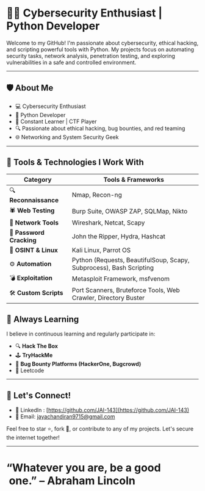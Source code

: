 # 👨‍💻 Cybersecurity Enthusiast | Python Developer

Welcome to my GitHub! I'm passionate about cybersecurity, ethical hacking, and scripting powerful tools with Python. My projects focus on automating security tasks, network analysis, penetration testing, and exploring vulnerabilities in a safe and controlled environment.

---

## 🛡️ About Me

* 💻 Cybersecurity Enthusiast
* 🐍 Python Developer
* 🧠 Constant Learner | CTF Player
* 🔍 Passionate about ethical hacking, bug bounties, and red teaming
* 🌐 Networking and System Security Geek

---

## 🧰 Tools & Technologies I Work With

| Category                 | Tools & Frameworks                                                  |
| ------------------------ | ------------------------------------------------------------------- |
| 🔍 **Reconnaissance**    | Nmap, Recon-ng                                                      |
| 🕷️ **Web Testing**      | Burp Suite, OWASP ZAP, SQLMap, Nikto                                |
| 📡 **Network Tools**     | Wireshark, Netcat, Scapy                                            |
| 🔐 **Password Cracking** | John the Ripper, Hydra, Hashcat                                     |
| 🐧 **OSINT & Linux**     | Kali Linux, Parrot OS                                               |
| ⚙️ **Automation**        | Python (Requests, BeautifulSoup, Scapy, Subprocess), Bash Scripting |
| 💣 **Exploitation**      | Metasploit Framework, msfvenom                                      |
| 🛠️ **Custom Scripts**   | Port Scanners, Bruteforce Tools, Web Crawler, Directory Buster      |

## 🧠 Always Learning

I believe in continuous learning and regularly participate in:

* 🔍 **Hack The Box**
* 🕹️ **TryHackMe**
* 🎯 **Bug Bounty Platforms (HackerOne, Bugcrowd)**
* 🤖 Leetcode

---

## 🤝 Let's Connect!

* 🔗 LinkedIn : [https://github.com/JAI-143](https://github.com/JAI-143)
* 📧 Email: [jayachandiran9715@gmail.com](mailto:jayachandiran9715@gmail.com)

Feel free to star ⭐, fork 🍴, or contribute to any of my projects. Let's secure the internet together!

---

# “Whatever you are, be a good   one.” – **Abraham Lincoln**
